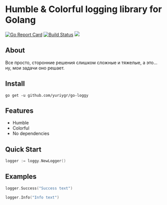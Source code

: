 # Humble & Colorful logging library for Golang
[![Go Report Card](https://goreportcard.com/badge/github.com/yuriygr/go-loggy)](https://goreportcard.com/report/github.com/yuriygr/go-loggy)
[![Build Status](https://travis-ci.org/yuriygr/go-loggy.svg?branch=master)](https://travis-ci.org/yuriygr/go-loggy)
[![](https://godoc.org/github.com/yuriygr/go-loggy?status.svg)](https://pkg.go.dev/github.com/yuriygr/go-loggy?tab=doc)

## About

Все просто, сторонние решения слишком сложные и тяжелые, а это... ну, мои задачи оно решает.

## Install

`go get -u github.com/yuriygr/go-loggy`

## Features

* Humble
* Colorful
* No dependencies

## Quick Start

```go
logger := loggy.NewLogger()
```

## Examples

```go
logger.Success("Success text")

logger.Info("Info text")
```
